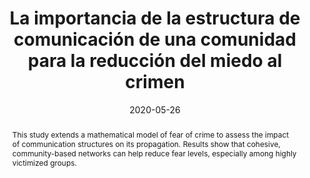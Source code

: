 ---
title:          "La importancia de la estructura de comunicación de una comunidad para la reducción del miedo al crimen"
date:           2020-05-26
selected:       false
pub:            "Bogotá-Ciencias-Maestría en Ciencias-Matemática Aplicada"
pub_date:       "2020"
type: "thesis"
abstract: >-
  This study extends a mathematical model of fear of crime to assess the impact of communication structures on its propagation. Results show that cohesive, community-based networks can help reduce fear levels, especially among highly victimized groups.

cover:          /assets/images/badges/un.png  
authors:
  - Cristian Pulido
  - "Director: Francisco Gómez"
links:
  Paper: https://repositorio.unal.edu.co/handle/unal/78277
---